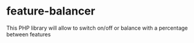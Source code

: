# feature-balancer
This PHP library will allow to switch on/off or balance with a percentage between features
